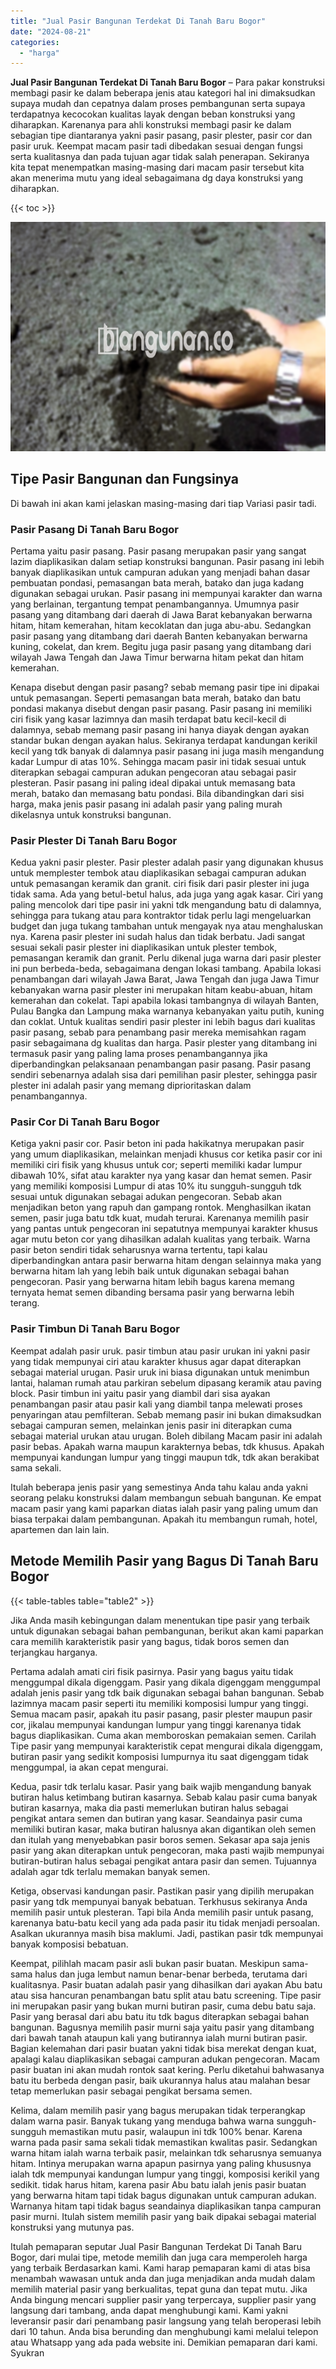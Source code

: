 ```yaml
---
title: "Jual Pasir Bangunan Terdekat Di Tanah Baru Bogor"
date: "2024-08-21"
categories: 
  - "harga"
---
```


**Jual Pasir Bangunan Terdekat Di Tanah Baru Bogor** – Para pakar konstruksi membagi pasir ke dalam beberapa jenis atau kategori hal ini dimaksudkan supaya mudah dan cepatnya dalam proses pembangunan serta supaya terdapatnya kecocokan kualitas layak dengan beban konstruksi yang diharapkan. Karenanya para ahli konstruksi membagi pasir ke dalam sebagian tipe diantaranya yakni pasir pasang, pasir plester, pasir cor dan pasir uruk. Keempat macam pasir tadi dibedakan sesuai dengan fungsi serta kualitasnya dan pada tujuan agar tidak salah penerapan. Sekiranya kita tepat menempatkan masing-masing dari macam pasir tersebut kita akan menerima mutu yang ideal sebagaimana dg daya konstruksi yang diharapkan.

{{< toc >}}

![Jual Pasir Bangunan Terdekat Di Tanah Baru Bogor](/images/jual-pasir-bangunan-54.png)

## Tipe Pasir Bangunan dan Fungsinya

Di bawah ini akan kami jelaskan masing-masing dari tiap Variasi pasir tadi.

### Pasir Pasang Di Tanah Baru Bogor

Pertama yaitu pasir pasang. Pasir pasang merupakan pasir yang sangat lazim diaplikasikan dalam setiap konstruksi bangunan. Pasir pasang ini lebih banyak diaplikasikan untuk campuran adukan yang menjadi bahan dasar pembuatan pondasi, pemasangan bata merah, batako dan juga kadang digunakan sebagai urukan. Pasir pasang ini mempunyai karakter dan warna yang berlainan, tergantung tempat penambangannya. Umumnya pasir pasang yang ditambang dari daerah di Jawa Barat kebanyakan berwarna hitam, hitam kemerahan, hitam kecoklatan dan juga abu-abu. Sedangkan pasir pasang yang ditambang dari daerah Banten kebanyakan berwarna kuning, cokelat, dan krem. Begitu juga pasir pasang yang ditambang dari wilayah Jawa Tengah dan Jawa Timur berwarna hitam pekat dan hitam kemerahan.

Kenapa disebut dengan pasir pasang? sebab memang pasir tipe ini dipakai untuk pemasangan. Seperti pemasangan bata merah, batako dan batu pondasi makanya disebut dengan pasir pasang. Pasir pasang ini memiliki ciri fisik yang kasar lazimnya dan masih terdapat batu kecil-kecil di dalamnya, sebab memang pasir pasang ini hanya diayak dengan ayakan standar bukan dengan ayakan halus. Sekiranya terdapat kandungan kerikil kecil yang tdk banyak di dalamnya pasir pasang ini juga masih mengandung kadar Lumpur di atas 10%. Sehingga macam pasir ini tidak sesuai untuk diterapkan sebagai campuran adukan pengecoran atau sebagai pasir plesteran. Pasir pasang ini paling ideal dipakai untuk memasang bata merah, batako dan memasang batu pondasi. Bila dibandingkan dari sisi harga, maka jenis pasir pasang ini adalah pasir yang paling murah dikelasnya untuk konstruksi bangunan.

### Pasir Plester Di Tanah Baru Bogor

Kedua yakni pasir plester. Pasir plester adalah pasir yang digunakan khusus untuk memplester tembok atau diaplikasikan sebagai campuran adukan untuk pemasangan keramik dan granit. ciri fisik dari pasir plester ini juga tidak sama. Ada yang betul-betul halus, ada juga yang agak kasar. Ciri yang paling mencolok dari tipe pasir ini yakni tdk mengandung batu di dalamnya, sehingga para tukang atau para kontraktor tidak perlu lagi mengeluarkan budget dan juga tukang tambahan untuk mengayak nya atau menghaluskan nya. Karena pasir plester ini sudah halus dan tidak berbatu. Jadi sangat sesuai sekali pasir plester ini diaplikasikan untuk plester tembok, pemasangan keramik dan granit. Perlu dikenal juga warna dari pasir plester ini pun berbeda-beda, sebagaimana dengan lokasi tambang. Apabila lokasi penambangan dari wilayah Jawa Barat, Jawa Tengah dan juga Jawa Timur kebanyakan warna pasir plester ini merupakan hitam keabu-abuan, hitam kemerahan dan cokelat. Tapi apabila lokasi tambangnya di wilayah Banten, Pulau Bangka dan Lampung maka warnanya kebanyakan yaitu putih, kuning dan coklat. Untuk kualitas sendiri pasir plester ini lebih bagus dari kualitas pasir pasang, sebab para penambang pasir mereka memisahkan ragam pasir sebagaimana dg kualitas dan harga. Pasir plester yang ditambang ini termasuk pasir yang paling lama proses penambangannya jika diperbandingkan pelaksanaan penambangan pasir pasang. Pasir pasang sendiri sebenarnya adalah sisa dari pemilihan pasir plester, sehingga pasir plester ini adalah pasir yang memang diprioritaskan dalam penambangannya.

### Pasir Cor Di Tanah Baru Bogor

Ketiga yakni pasir cor. Pasir beton ini pada hakikatnya merupakan pasir yang umum diaplikasikan, melainkan menjadi khusus cor ketika pasir cor ini memiliki ciri fisik yang khusus untuk cor; seperti memiliki kadar lumpur dibawah 10%, sifat atau karakter nya yang kasar dan hemat semen. Pasir yang memiliki komposisi Lumpur di atas 10% itu sungguh-sungguh tdk sesuai untuk digunakan sebagai adukan pengecoran. Sebab akan menjadikan beton yang rapuh dan gampang rontok. Menghasilkan ikatan semen, pasir juga batu tdk kuat, mudah terurai. Karenanya memilih pasir yang pantas untuk pengecoran ini sepatutnya mempunyai karakter khusus agar mutu beton cor yang dihasilkan adalah kualitas yang terbaik. Warna pasir beton sendiri tidak seharusnya warna tertentu, tapi kalau diperbandingkan antara pasir berwarna hitam dengan selainnya maka yang berwarna hitam lah yang lebih baik untuk digunakan sebagai bahan pengecoran. Pasir yang berwarna hitam lebih bagus karena memang ternyata hemat semen dibanding bersama pasir yang berwarna lebih terang.

### Pasir Timbun Di Tanah Baru Bogor

Keempat adalah pasir uruk. pasir timbun atau pasir urukan ini yakni pasir yang tidak mempunyai ciri atau karakter khusus agar dapat diterapkan sebagai material urugan. Pasir uruk ini biasa digunakan untuk menimbun lantai, halaman rumah atau parkiran sebelum dipasang keramik atau paving block. Pasir timbun ini yaitu pasir yang diambil dari sisa ayakan penambangan pasir atau pasir kali yang diambil tanpa melewati proses penyaringan atau pemfilteran. Sebab memang pasir ini bukan dimaksudkan sebagai campuran semen, melainkan jenis pasir ini diterapkan cuma sebagai material urukan atau urugan. Boleh dibilang Macam pasir ini adalah pasir bebas. Apakah warna maupun karakternya bebas, tdk khusus. Apakah mempunyai kandungan lumpur yang tinggi maupun tdk, tdk akan berakibat sama sekali.

Itulah beberapa jenis pasir yang semestinya Anda tahu kalau anda yakni seorang pelaku konstruksi dalam membangun sebuah bangunan. Ke empat macam pasir yang kami paparkan diatas ialah pasir yang paling umum dan biasa terpakai dalam pembangunan. Apakah itu membangun rumah, hotel, apartemen dan lain lain.

## Metode Memilih Pasir yang Bagus Di Tanah Baru Bogor

{{< table-tables table="table2" >}}

Jika Anda masih kebingungan dalam menentukan tipe pasir yang terbaik untuk digunakan sebagai bahan pembangunan, berikut akan kami paparkan cara memilih karakteristik pasir yang bagus, tidak boros semen dan terjangkau harganya.

Pertama adalah amati ciri fisik pasirnya. Pasir yang bagus yaitu tidak menggumpal dikala digenggam. Pasir yang dikala digenggam menggumpal adalah jenis pasir yang tdk baik digunakan sebagai bahan bangunan. Sebab lazimnya macam pasir seperti itu memiliki komposisi lumpur yang tinggi. Semua macam pasir, apakah itu pasir pasang, pasir plester maupun pasir cor, jikalau mempunyai kandungan lumpur yang tinggi karenanya tidak bagus diaplikasikan. Cuma akan memboroskan pemakaian semen. Carilah Tipe pasir yang mempunyai karakteristik cepat mengurai dikala digenggam, butiran pasir yang sedikit komposisi lumpurnya itu saat digenggam tidak menggumpal, ia akan cepat mengurai.

Kedua, pasir tdk terlalu kasar. Pasir yang baik wajib mengandung banyak butiran halus ketimbang butiran kasarnya. Sebab kalau pasir cuma banyak butiran kasarnya, maka dia pasti memerlukan butiran halus sebagai pengikat antara semen dan butiran yang kasar. Seandainya pasir cuma memiliki butiran kasar, maka butiran halusnya akan digantikan oleh semen dan itulah yang menyebabkan pasir boros semen. Sekasar apa saja jenis pasir yang akan diterapkan untuk pengecoran, maka pasti wajib mempunyai butiran-butiran halus sebagai pengikat antara pasir dan semen. Tujuannya adalah agar tdk terlalu memakan banyak semen.

Ketiga, observasi kandungan pasir. Pastikan pasir yang dipilih merupakan pasir yang tdk mempunyai banyak bebatuan. Terkhusus sekiranya Anda memilih pasir untuk plesteran. Tapi bila Anda memilih pasir untuk pasang, karenanya batu-batu kecil yang ada pada pasir itu tidak menjadi persoalan. Asalkan ukurannya masih bisa maklumi. Jadi, pastikan pasir tdk mempunyai banyak komposisi bebatuan.

Keempat, pilihlah macam pasir asli bukan pasir buatan. Meskipun sama-sama halus dan juga lembut namun benar-benar berbeda, terutama dari kualitasnya. Pasir buatan adalah pasir yang dihasilkan dari ayakan Abu batu atau sisa hancuran penambangan batu split atau batu screening. Tipe pasir ini merupakan pasir yang bukan murni butiran pasir, cuma debu batu saja. Pasir yang berasal dari abu batu itu tdk bagus diterapkan sebagai bahan bangunan. Bagusnya memilih pasir murni saja yaitu pasir yang ditambang dari bawah tanah ataupun kali yang butirannya ialah murni butiran pasir. Bagian kelemahan dari pasir buatan yakni tidak bisa merekat dengan kuat, apalagi kalau diaplikasikan sebagai campuran adukan pengecoran. Macam pasir buatan ini akan mudah rontok saat kering. Perlu diketahui bahwasanya batu itu berbeda dengan pasir, baik ukurannya halus atau malahan besar tetap memerlukan pasir sebagai pengikat bersama semen.

Kelima, dalam memilih pasir yang bagus merupakan tidak terperangkap dalam warna pasir. Banyak tukang yang menduga bahwa warna sungguh-sungguh memastikan mutu pasir, walaupun ini tdk 100% benar. Karena warna pada pasir sama sekali tidak memastikan kwalitas pasir. Sedangkan warna hitam ialah warna terbaik pasir, melainkan tdk seharusnya semuanya hitam. Intinya merupakan warna apapun pasirnya yang paling khususnya ialah tdk mempunyai kandungan lumpur yang tinggi, komposisi kerikil yang sedikit. tidak harus hitam, karena pasir Abu batu ialah jenis pasir buatan yang berwarna hitam tapi tidak bagus digunakan untuk campuran adukan. Warnanya hitam tapi tidak bagus seandainya diaplikasikan tanpa campuran pasir murni. Itulah sistem memilih pasir yang baik dipakai sebagai material konstruksi yang mutunya pas.

Itulah pemaparan seputar Jual Pasir Bangunan Terdekat Di Tanah Baru Bogor, dari mulai tipe, metode memilih dan juga cara memperoleh harga yang terbaik Berdasarkan kami. Kami harap pemaparan kami di atas bisa menambah wawasan untuk anda dan juga menjadikan anda mudah dalam memilih material pasir yang berkualitas, tepat guna dan tepat mutu. Jika Anda bingung mencari supplier pasir yang terpercaya, supplier pasir yang langsung dari tambang, anda dapat menghubungi kami. Kami yakni leveransir pasir dari penambang pasir langsung yang telah beroperasi lebih dari 10 tahun. Anda bisa berunding dan menghubungi kami melalui telepon atau Whatsapp yang ada pada website ini. Demikian pemaparan dari kami. Syukran
